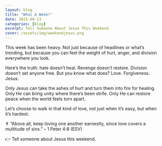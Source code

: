 ```yaml
---
layout: blog
title: "What A Week!"
date: 2025-09-13
categories: [blog]
excerpt: Tell Someone About Jesus This Weekend. 
cover: /assets/img/weekendjesus.png  
---
```

This week has been heavy. Not just because of headlines or what’s trending, but because you can feel the weight of hurt, anger, and division everywhere you look.

Here’s the truth: hate doesn’t heal. Revenge doesn’t restore. Division doesn’t set anyone free. But you know what does?
Love. Forgiveness. Jesus.

Only Jesus can take the ashes of hurt and turn them into fire for healing. Only He can bring unity where there’s been strife. Only He can restore peace when the world feels torn apart.

Let’s choose to walk in that kind of love, not just when it’s easy, but when it’s hardest.

✝️ “Above all, keep loving one another earnestly, since love covers a multitude of sins.” – 1 Peter 4:8 (ESV)

👉 Tell someone about Jesus this weekend.